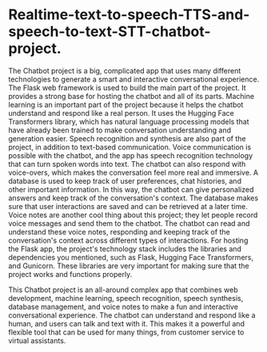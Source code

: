 # Realtime-text-to-speech-TTS-and-speech-to-text-STT-chatbot-project.

The Chatbot project is a big, complicated app that uses many different technologies to generate a smart and interactive conversational experience. The Flask web framework is used to build the main part of the project. It provides a strong base for hosting the chatbot and all of its parts. 
Machine learning is an important part of the project because it helps the chatbot understand and respond like a real person. It uses the Hugging Face Transformers library, which has natural language processing models that have already been trained to make conversation understanding and generation easier. 
Speech recognition and synthesis are also part of the project, in addition to text-based communication. Voice communication is possible with the chatbot, and the app has speech recognition technology that can turn spoken words into text. The chatbot can also respond with voice-overs, which makes the conversation feel more real and immersive. 
A database is used to keep track of user preferences, chat histories, and other important information. In this way, the chatbot can give personalized answers and keep track of the conversation's context. The database makes sure that user interactions are saved and can be retrieved at a later time. 
Voice notes are another cool thing about this project; they let people record voice messages and send them to the chatbot. The chatbot can read and understand these voice notes, responding and keeping track of the conversation's context across different types of interactions. 
For hosting the Flask app, the project's technology stack includes the libraries and dependencies you mentioned, such as Flask, Hugging Face Transformers, and Gunicorn. These libraries are very important for making sure that the project works and functions properly.   

This Chatbot project is an all-around complex app that combines web development, machine learning, speech recognition, speech synthesis, database management, and voice notes to make a fun and interactive conversational experience. The chatbot can understand and respond like a human, and users can talk and text with it. This makes it a powerful and flexible tool that can be used for many things, from customer service to virtual assistants.
